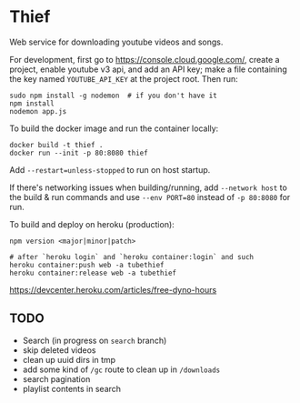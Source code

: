 # Thief

Web service for downloading youtube videos and songs.

For development, first go to <https://console.cloud.google.com/>,
create a project, enable youtube v3 api, and add an API key;
make a file containing the key named `YOUTUBE_API_KEY` at the project root.
Then run:

    sudo npm install -g nodemon  # if you don't have it
    npm install
    nodemon app.js

To build the docker image and run the container locally:

    docker build -t thief .
    docker run --init -p 80:8080 thief

Add `--restart=unless-stopped` to run on host startup.

If there's networking issues when building/running, add
`--network host` to the build & run commands and use
`--env PORT=80` instead of `-p 80:8080` for run.

To build and deploy on heroku (production):

    npm version <major|minor|patch>

    # after `heroku login` and `heroku container:login` and such
    heroku container:push web -a tubethief
    heroku container:release web -a tubethief

<https://devcenter.heroku.com/articles/free-dyno-hours>

## TODO
- Search (in progress on `search` branch)
- skip deleted videos
- clean up uuid dirs in tmp
- add some kind of `/gc` route to clean up in `/downloads`
- search pagination
- playlist contents in search
